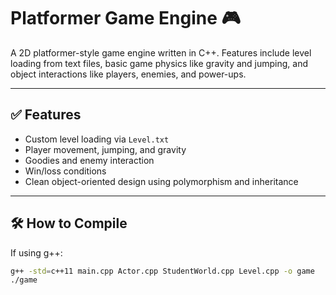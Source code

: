 # Platformer Game Engine 🎮

A 2D platformer-style game engine written in C++. Features include level loading from text files, basic game physics like gravity and jumping, and object interactions like players, enemies, and power-ups.

---

## ✅ Features
- Custom level loading via `Level.txt`
- Player movement, jumping, and gravity
- Goodies and enemy interaction
- Win/loss conditions
- Clean object-oriented design using polymorphism and inheritance

---

## 🛠 How to Compile

If using g++:

```bash
g++ -std=c++11 main.cpp Actor.cpp StudentWorld.cpp Level.cpp -o game
./game
